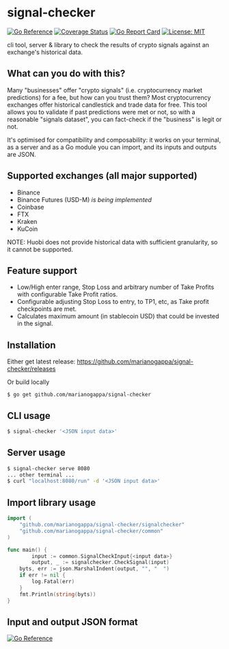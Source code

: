 # signal-checker

[![Go Reference](https://pkg.go.dev/badge/github.com/marianogappa/signal-checker.svg)](https://pkg.go.dev/github.com/marianogappa/signal-checker)
[![Coverage Status](https://coveralls.io/repos/github/marianogappa/signal-checker/badge.svg?branch=main)](https://coveralls.io/github/marianogappa/signal-checker?branch=main)
[![Go Report Card](https://goreportcard.com/badge/github.com/marianogappa/signal-checker)](https://goreportcard.com/report/github.com/marianogappa/signal-checker)
[![License: MIT](https://img.shields.io/badge/License-MIT-yellow.svg)](https://opensource.org/licenses/MIT)

cli tool, server & library to check the results of crypto signals against an exchange's historical data.

## What can you do with this?

Many "businesses" offer "crypto signals" (i.e. cryptocurrency market predictions) for a fee, but how can you trust them? Most cryptocurrency exchanges offer historical candlestick and trade data for free. This tool allows you to validate if past predictions were met or not, so with a reasonable "signals dataset", you can fact-check if the "business" is legit or not.

It's optimised for compatibility and composability: it works on your terminal, as a server and as a Go module you can import, and its inputs and outputs are JSON.

## Supported exchanges (all major supported)

- Binance
- Binance Futures (USD-M) *is being implemented*
- Coinbase
- FTX
- Kraken
- KuCoin

NOTE: Huobi does not provide historical data with sufficient granularity, so it cannot be supported.

## Feature support

- Low/High enter range, Stop Loss and arbitrary number of Take Profits with configurable Take Profit ratios.
- Configurable adjusting Stop Loss to entry, to TP1, etc, as Take profit checkpoints are met.
- Calculates maximum amount (in stablecoin USD) that could be invested in the signal.

## Installation

Either get latest release: https://github.com/marianogappa/signal-checker/releases

Or build locally

```
$ go get github.com/marianogappa/signal-checker
```

## CLI usage

```bash
$ signal-checker '<JSON input data>'
```

## Server usage

```bash
$ signal-checker serve 8080
... other terminal ...
$ curl "localhost:8080/run" -d '<JSON input data>'
```

## Import library usage

```go
import (
	"github.com/marianogappa/signal-checker/signalchecker"
	"github.com/marianogappa/signal-checker/common"
)

func main() {
        input := common.SignalCheckInput{<input data>}
        output, _ := signalchecker.CheckSignal(input)
  	byts, err := json.MarshalIndent(output, "", "  ")
	if err != nil {
		log.Fatal(err)
	}
	fmt.Println(string(byts))
}
```

## Input and output JSON format

[![Go Reference](https://pkg.go.dev/badge/github.com/marianogappa/signal-checker.svg)](https://pkg.go.dev/github.com/marianogappa/signal-checker)
